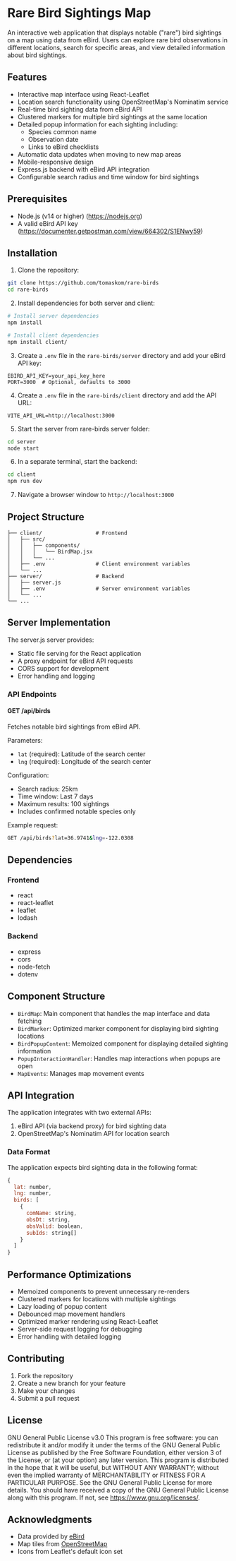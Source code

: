 # Rare Bird Sightings Map

An interactive web application that displays notable ("rare") bird sightings on a map using data from eBird. Users can explore rare bird observations in different locations, search for specific areas, and view detailed information about bird sightings.

## Features

- Interactive map interface using React-Leaflet
- Location search functionality using OpenStreetMap's Nominatim service
- Real-time bird sighting data from eBird API
- Clustered markers for multiple bird sightings at the same location
- Detailed popup information for each sighting including:
  - Species common name
  - Observation date
  - Links to eBird checklists
- Automatic data updates when moving to new map areas
- Mobile-responsive design
- Express.js backend with eBird API integration
- Configurable search radius and time window for bird sightings

## Prerequisites

- Node.js (v14 or higher) (https://nodejs.org)
- A valid eBird API key (https://documenter.getpostman.com/view/664302/S1ENwy59)

## Installation

1. Clone the repository:
```bash
git clone https://github.com/tomaskom/rare-birds
cd rare-birds
```

2. Install dependencies for both server and client:
```bash
# Install server dependencies
npm install

# Install client dependencies
npm install client/
```

3. Create a `.env` file in the `rare-birds/server` directory and add your eBird API key:
```
EBIRD_API_KEY=your_api_key_here
PORT=3000  # Optional, defaults to 3000
```

4. Create a `.env` file in the `rare-birds/client` directory and add the API URL:
```
VITE_API_URL=http://localhost:3000
```

5. Start the server from rare-birds server folder:
```bash
cd server
node start
```
 
6. In a separate terminal, start the backend:
```bash
cd client
npm run dev
```

7. Navigate a browser window to `http://localhost:3000`

## Project Structure

```
├── client/                 # Frontend
│   ├── src/
│   │   ├── components/
│   │   │   └── BirdMap.jsx
│   │   └── ...
│   ├── .env                # Client environment variables
│   └── ...
├── server/                 # Backend
│   ├── server.js
│   ├── .env                # Server environment variables
│   └── ...
└── ...
```

## Server Implementation

The server.js server provides:

- Static file serving for the React application
- A proxy endpoint for eBird API requests
- CORS support for development
- Error handling and logging

### API Endpoints

#### GET /api/birds
Fetches notable bird sightings from eBird API.

Parameters:
- `lat` (required): Latitude of the search center
- `lng` (required): Longitude of the search center

Configuration:
- Search radius: 25km
- Time window: Last 7 days
- Maximum results: 100 sightings
- Includes confirmed notable species only

Example request:
```bash
GET /api/birds?lat=36.9741&lng=-122.0308
```

## Dependencies

### Frontend
- react
- react-leaflet
- leaflet
- lodash

### Backend
- express
- cors
- node-fetch
- dotenv

## Component Structure

- `BirdMap`: Main component that handles the map interface and data fetching
- `BirdMarker`: Optimized marker component for displaying bird sighting locations
- `BirdPopupContent`: Memoized component for displaying detailed sighting information
- `PopupInteractionHandler`: Handles map interactions when popups are open
- `MapEvents`: Manages map movement events

## API Integration

The application integrates with two external APIs:
1. eBird API (via backend proxy) for bird sighting data
2. OpenStreetMap's Nominatim API for location search

### Data Format

The application expects bird sighting data in the following format:

```javascript
{
  lat: number,
  lng: number,
  birds: [
    {
      comName: string,
      obsDt: string,
      obsValid: boolean,
      subIds: string[]
    }
  ]
}
```

## Performance Optimizations

- Memoized components to prevent unnecessary re-renders
- Clustered markers for locations with multiple sightings
- Lazy loading of popup content
- Debounced map movement handlers
- Optimized marker rendering using React-Leaflet
- Server-side request logging for debugging
- Error handling with detailed logging

## Contributing

1. Fork the repository
2. Create a new branch for your feature
3. Make your changes
4. Submit a pull request

## License

GNU General Public License v3.0
This program is free software: you can redistribute it and/or modify it under the terms of the GNU General Public License as published by the Free Software Foundation, either version 3 of the License, or (at your option) any later version.
This program is distributed in the hope that it will be useful, but WITHOUT ANY WARRANTY; without even the implied warranty of MERCHANTABILITY or FITNESS FOR A PARTICULAR PURPOSE. See the GNU General Public License for more details.
You should have received a copy of the GNU General Public License along with this program. If not, see https://www.gnu.org/licenses/.

## Acknowledgments

- Data provided by [eBird](https://ebird.org)
- Map tiles from [OpenStreetMap](https://www.openstreetmap.org)
- Icons from Leaflet's default icon set
